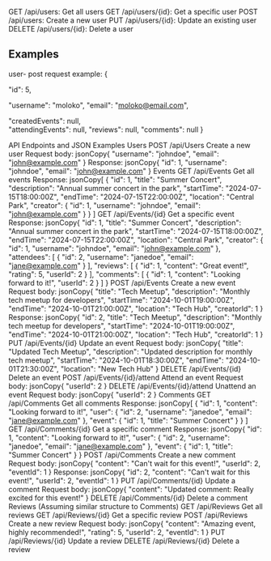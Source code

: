 GET /api/users: Get all users
GET /api/users/{id}: Get a specific user
POST /api/users: Create a new user
PUT /api/users/{id}: Update an existing user
DELETE /api/users/{id}: Delete a user

## Examples

user- post request example:
{

<!-- id is not mandatory for neither -->

"id": 5,

<!-- username and email are mandatory for post requests -->

"username": "moloko",
"email": "moloko@email.com",

<!-- notmandatory but needed for update requests -->

"createdEvents": null,  
"attendingEvents": null,
"reviews": null,
"comments": null
}

API Endpoints and JSON Examples
Users
POST /api/Users
Create a new user
Request body:
jsonCopy{
"username": "johndoe",
"email": "john@example.com"
}
Response:
jsonCopy{
"id": 1,
"username": "johndoe",
"email": "john@example.com"
}
Events
GET /api/Events
Get all events
Response:
jsonCopy[
{
"id": 1,
"title": "Summer Concert",
"description": "Annual summer concert in the park",
"startTime": "2024-07-15T18:00:00Z",
"endTime": "2024-07-15T22:00:00Z",
"location": "Central Park",
"creator": {
"id": 1,
"username": "johndoe",
"email": "john@example.com"
}
}
]
GET /api/Events/{id}
Get a specific event
Response:
jsonCopy{
"id": 1,
"title": "Summer Concert",
"description": "Annual summer concert in the park",
"startTime": "2024-07-15T18:00:00Z",
"endTime": "2024-07-15T22:00:00Z",
"location": "Central Park",
"creator": {
"id": 1,
"username": "johndoe",
"email": "john@example.com"
},
"attendees": [
{
"id": 2,
"username": "janedoe",
"email": "jane@example.com"
}
],
"reviews": [
{
"id": 1,
"content": "Great event!",
"rating": 5,
"userId": 2
}
],
"comments": [
{
"id": 1,
"content": "Looking forward to it!",
"userId": 2
}
]
}
POST /api/Events
Create a new event
Request body:
jsonCopy{
"title": "Tech Meetup",
"description": "Monthly tech meetup for developers",
"startTime": "2024-10-01T19:00:00Z",
"endTime": "2024-10-01T21:00:00Z",
"location": "Tech Hub",
"creatorId": 1
}
Response:
jsonCopy{
"id": 2,
"title": "Tech Meetup",
"description": "Monthly tech meetup for developers",
"startTime": "2024-10-01T19:00:00Z",
"endTime": "2024-10-01T21:00:00Z",
"location": "Tech Hub",
"creatorId": 1
}
PUT /api/Events/{id}
Update an event
Request body:
jsonCopy{
"title": "Updated Tech Meetup",
"description": "Updated description for monthly tech meetup",
"startTime": "2024-10-01T18:30:00Z",
"endTime": "2024-10-01T21:30:00Z",
"location": "New Tech Hub"
}
DELETE /api/Events/{id}
Delete an event
POST /api/Events/{id}/attend
Attend an event
Request body:
jsonCopy{
"userId": 2
}
DELETE /api/Events/{id}/attend
Unattend an event
Request body:
jsonCopy{
"userId": 2
}
Comments
GET /api/Comments
Get all comments
Response:
jsonCopy[
{
"id": 1,
"content": "Looking forward to it!",
"user": {
"id": 2,
"username": "janedoe",
"email": "jane@example.com"
},
"event": {
"id": 1,
"title": "Summer Concert"
}
}
]
GET /api/Comments/{id}
Get a specific comment
Response:
jsonCopy{
"id": 1,
"content": "Looking forward to it!",
"user": {
"id": 2,
"username": "janedoe",
"email": "jane@example.com"
},
"event": {
"id": 1,
"title": "Summer Concert"
}
}
POST /api/Comments
Create a new comment
Request body:
jsonCopy{
"content": "Can't wait for this event!",
"userId": 2,
"eventId": 1
}
Response:
jsonCopy{
"id": 2,
"content": "Can't wait for this event!",
"userId": 2,
"eventId": 1
}
PUT /api/Comments/{id}
Update a comment
Request body:
jsonCopy{
"content": "Updated comment: Really excited for this event!"
}
DELETE /api/Comments/{id}
Delete a comment
Reviews (Assuming similar structure to Comments)
GET /api/Reviews
Get all reviews
GET /api/Reviews/{id}
Get a specific review
POST /api/Reviews
Create a new review
Request body:
jsonCopy{
"content": "Amazing event, highly recommended!",
"rating": 5,
"userId": 2,
"eventId": 1
}
PUT /api/Reviews/{id}
Update a review
DELETE /api/Reviews/{id}
Delete a review
